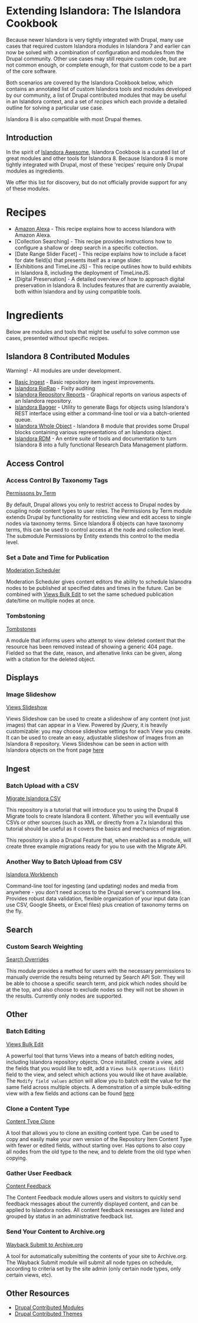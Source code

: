 # Extending Islandora: The Islandora Cookbook
 
Because newer Islandora is very tightly integrated with Drupal, many use cases that required custom Islandora modules in Islandora 7 and earlier can now be solved with a combination of configuration and modules from the Drupal community. Other use cases may still require custom code, but are not common enough, or complete enough, for that custom code to be a part of the core software. 
 
Both scenarios are covered by the Islandora Cookbook below, which contains an annotated list of custom Islandora tools and modules developed by our community, a list of Drupal contributed modules that may be useful in an Islandora context, and a set of _recipes_ which each provide a detailed outline for solving a particular use case. 
 
Islandora 8 is also compatible with most Drupal themes. 

## Introduction

In the spirit of [Islandora Awesome](https://github.com/Islandora-Labs/islandora_awesome), Islandora Cookbook is a curated list of great modules and other tools for Islandora 8. Because Islandora 8 is more tightly integrated with Drupal, most of these 'recipes' require only Drupal modules as ingredients.

We offer this list for discovery, but do not officially provide support for any of these modules. 

# Recipes

- [Amazon Alexa](recipes/alexa_search.md) - This recipe explains how to access Islandora with Amazon Alexa.
- [Collection Searching] - 
This recipe provides instructions how to configure a shallow or deep search in a specific collection.
- [Date Range Slider Facet] - This recipe explains how to include a facet for date field(s) that presents itself as a range slider.
- [Exhibitions and TimeLine JS] - This recipe outlines how to build exhibits in Islandora 8, including the deployment of TimeLineJS.
- [Digital Preservation] - A detailed overview of how to approach digital preservation in Islandora 8. Includes features that are currently avaiable, both within Islandora and by using compatible tools.

# Ingredients

Below are modules and tools that might be useful to solve common use cases, presented without specific recipes.

## Islandora 8 Contributed Modules

Warning! - All modules are under development.

* [Basic Ingest](https://github.com/discoverygarden/basic_ingest) - Basic repository item ingest improvements.
* [Islandora RipRap](https://github.com/mjordan/islandora_riprap) - Fixity auditing 
* [Islandora Repository Reports](https://github.com/mjordan/islandora_repository_reports) - Graphical reports on various aspects of an Islandora repository.
* [Islandora Bagger](https://github.com/mjordan/islandora_bagger) - Utility to generate Bags for objects using Islandora's REST interface using either a command-line tool or via a batch-oriented queue. 
* [Islandora Whole Object](https://github.com/mjordan/islandora_whole_object) - Islandora 8 module that provides some Drupal blocks containing various representations of an Islandora object.
* [Islandora RDM](https://github.com/roblib/islandora_rdm) - An entire suite of tools and documentation to turn Islandora 8 into a fully functional Research Data Management platform.

## Access Control

### Access Control By Taxonomy Tags

[Permissons by Term](https://www.drupal.org/project/permissions_by_term)

By default, Drupal allows you only to restrict access to Drupal nodes by coupling node content types to user roles. The Permissions by Term module extends Drupal by functionality for restricting view and edit access to single nodes via taxonomy terms. Since Islandora 8 objects can have taxonomy terms, this can be used to control access at the node and collection level. The submodule Permissions by Entity extends this control to the media level.

### Set a Date and Time for Publication

[Moderation Scheduler](https://www.drupal.org/project/moderation_scheduler)

Moderation Scheduler gives content editors the ability to schedule Islanodra nodes to be published at specified dates and times in the future. Can be combined with [Views Bulk Edit](https://www.drupal.org/project/views_bulk_edit) to set the same schedued publication date/time on multiple nodes at once.

### Tombstoning

[Tombstones](https://www.drupal.org/project/tombstones)

A module that informs users who attempt to view deleted content that the resource has been removed instead of showing a generic 404 page. Fielded so that the date, reason, and altenative links can be given, along with a citation for the deleted object.

## Displays

### Image Slideshow

[Views Slideshow](https://www.drupal.org/project/views_slideshow)

Views Slideshow can be used to create a slideshow of any content (not just images) that can appear in a View. Powered by jQuery, it is heavily customizable: you may choose slideshow settings for each View you create. It can be used to create an easy, adjustable slideshow of images from an Islandora 8 repository. Views Slideshow can be seen in action with Islandora objects on the front page [here](http://future.islandora.ca/)

## Ingest

### Batch Upload with a CSV

[Migrate Islandora CSV](https://github.com/Islandora-CLAW/migrate_islandora_csv)

This repository is a tutorial that will introduce you to using the Drupal 8 Migrate tools to create Islandora 8 content. Whether you will eventually use CSVs or other sources (such as XML or directly from a 7.x Islandora) this tutorial should be useful as it covers the basics and mechanics of migration.

This repository is also a Drupal Feature that, when enabled as a module, will create three example migrations ready for you to use with the Migrate API. 

### Another Way to Batch Upload from CSV

[Islandora Workbench](https://github.com/mjordan/islandora_workbench)

Command-line tool for ingesting (and updating) nodes and media from anywhere - you don't need access to the Drupal server's command line. Provides robust data validation, flexible organization of your input data (can use CSV, Google Sheets, or Excel files) plus creation of taxonomy terms on the fly.

## Search

### Custom Search Weighting

[Search Overrides](https://www.drupal.org/project/search_overrides)

This module provides a method for users with the necessary permissions to manually override the results being returned by Search API Solr. They will be able to choose a specific search term, and pick which nodes should be at the top, and also choose to exclude nodes so they will not be shown in the results. Currently only nodes are supported.

## Other

### Batch Editing

[Views Bulk Edit](https://www.drupal.org/project/views_bulk_edit)

A powerful tool that turns Views into a means of batch editing nodes, including Islandora repository objects. Once installled, create a view, add the fields that you would like to edit, add a `Views bulk operations (Edit)` field to the view, and select which actions you would like ot have available. The `Modify field values` action will allow you to batch edit the value for the same field across multiple objects. A demonstration of a simple bulk-editing view with a few fields and actions can be found [here](http://future.islandora.ca/islandora-batch-edit)

### Clone a Content Type

[Content Type Clone](https://www.drupal.org/project/content_type_clone)

A tool that allows you to clone an exsiting content type. Can be used to copy and easily make your own version of the Repository Item Content Type with fewer or edited fields, without starting over. Has options to also copy all nodes from the old type to the new, and to delete from the old type when copying.

### Gather User Feedback

[Content Feedback](https://www.drupal.org/project/content_feedback)

The Content Feedback module allows users and visitors to quickly send feedback messages about the currently displayed content, and can be applied to Islandora nodes. All content feedback messages are listed and grouped by status in an administrative feedback list.

### Send Your Content to Archive.org

[Wayback Submit to Archive.org](https://www.drupal.org/project/wayback_submit_archive)

A tool for automatically submitting the contents of your site to Archive.org. The Wayback Submit module will submit all node types on schedule, according to criteria set by the site admin (only certain node types, only certain views, etc).

 
## Other Resources
 
- [Drupal Contributed Modules](https://www.drupal.org/docs/8/modules)
- [Drupal Contributed Themes](https://www.drupal.org/docs/8/themes)
